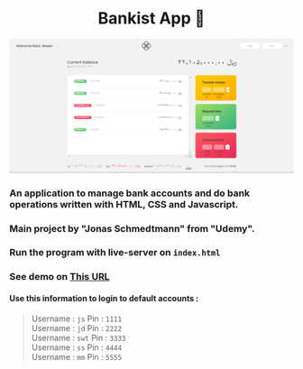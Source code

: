 <h1 align="center"> Bankist App 🏦 </h1>
<p align="center">
<img src="./banner.png">
</p>

### An application to manage bank accounts and do bank operations written with HTML, CSS and Javascript.
### Main project by "Jonas Schmedtmann" from "Udemy".
### Run the program with live-server on `index.html`
### See demo on [This URL](https://devmasen.github.io/bankist-app/)
#### Use this information to login to default accounts : 
> Username : `js`  Pin : `1111` <br>
> Username : `jd`  Pin : `2222`  <br>
> Username : `swt`  Pin : `3333`  <br>
> Username : `ss`  Pin : `4444`  <br>
> Username : `mm`  Pin : `5555`
